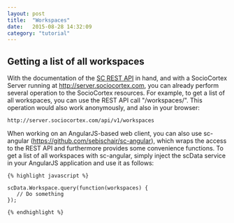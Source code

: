 ```yaml
---
layout: post
title:  "Workspaces"
date:   2015-08-28 14:32:09
category: "tutorial"
---
```


Getting a list of all workspaces
--------------------

With the documentation of the [SC REST API](/documentation/) in hand, and with a SocioCortex Server running at http://server.sociocortex.com, you can already perform several operation to the SocioCortex resources. For example, to get a list of all workspaces, you can use the REST API call "/workspaces/". This operation would also work anonymously, and also in your browser:

    http://server.sociocortex.com/api/v1/workspaces

When working on an AngularJS-based web client, you can also use sc-angular (https://github.com/sebischair/sc-angular), which wraps the access to the REST API and furthermore provides some convenience functions. To get a list of all workspaces with sc-angular, simply inject the scData service in your AngularJS application and use it as follows:

    {% highlight javascript %}
    
    scData.Workspace.query(function(workspaces) {
       // Do something
    });
    
    {% endhighlight %}
